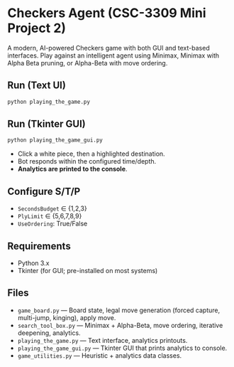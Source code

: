 # Checkers Agent (CSC-3309 Mini Project 2)

A modern, AI-powered Checkers game with both GUI and text-based interfaces. Play against an intelligent agent using Minimax, Minimax with Alpha Beta pruning, or Alpha-Beta with move ordering.

## Run (Text UI)
```bash
python playing_the_game.py
```

## Run (Tkinter GUI)
```bash
python playing_the_game_gui.py
```
- Click a white piece, then a highlighted destination.
- Bot responds within the configured time/depth.
- **Analytics are printed to the console**.

## Configure S/T/P
- `SecondsBudget` ∈ {1,2,3}
- `PlyLimit` ∈ {5,6,7,8,9}
- `UseOrdering`: True/False

## Requirements
- Python 3.x
- Tkinter (for GUI; pre-installed on most systems)

## Files
- `game_board.py` — Board state, legal move generation (forced capture, multi-jump, kinging), apply move.
- `search_tool_box.py` — Minimax + Alpha-Beta, move ordering, iterative deepening, analytics.
- `playing_the_game.py` — Text interface, analytics printouts.
- `playing_the_game_gui.py` — Tkinter GUI that prints analytics to console.
- `game_utilities.py` — Heuristic + analytics data classes.
